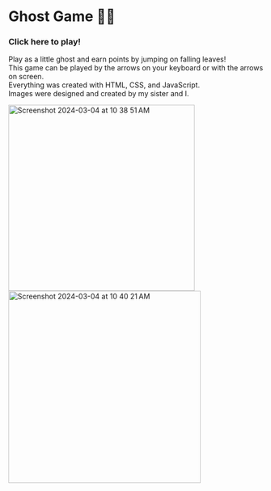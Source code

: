 # Ghost Game 👻🍂

### Click here to play!

Play as a little ghost and earn points by jumping on falling leaves! <br> 
This game can be played by the arrows on your keyboard or with the arrows on screen. <br>
Everything was created with HTML, CSS, and JavaScript. <br>
Images were designed and created by my sister and I. <br>


<img width="368" alt="Screenshot 2024-03-04 at 10 38 51 AM" src="https://github.com/jojotru/GhostGame/assets/109646119/8c35eec1-a763-44dd-8622-9e53f929a244">

<img width="380" alt="Screenshot 2024-03-04 at 10 40 21 AM" src="https://github.com/jojotru/GhostGame/assets/109646119/3abb7fac-689f-4273-8afb-7c415fa6a6c8">

